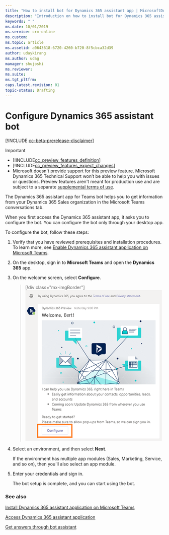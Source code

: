```yaml
---
title: "How to install bot for Dynamics 365 assistant app | MicrosoftDocs"
description: "Introduction on how to install bot for Dynamics 365 assistant app."
keywords: " "
ms.date: 10/01/2019
ms.service: crm-online
ms.custom: 
ms.topic: article
ms.assetid: a0643618-6720-4260-b720-8f5cbca32d39
author: udaykirang
ms.author: udag
manager: shujoshi
ms.reviewer: 
ms.suite: 
ms.tgt_pltfrm: 
caps.latest.revision: 01
topic-status: Drafting
---
```


# Configure Dynamics 365 assistant bot

[!INCLUDE [cc-beta-prerelease-disclaimer](../includes/cc-beta-prerelease-disclaimer.md)]

> [!IMPORTANT]
> - [!INCLUDE[cc_preview_features_definition](../includes/cc-preview-features-definition.md)]  
> - [!INCLUDE[cc_preview_features_expect_changes](../includes/cc-preview-features-expect-changes.md)]
> - Microsoft doesn't provide support for this preview feature. Microsoft Dynamics 365 Technical Support won’t be able to help you with issues or questions. Preview features aren't meant for production use and are subject to a separate [supplemental terms of use](https://go.microsoft.com/fwlink/p/?linkid=870960).

The Dynamics 365 assistant app for Teams bot helps you to get information from your Dynamics 365 Sales organization in the Microsoft Teams conversations tab.

When you first access the Dynamics 365 assistant app, it asks you to configure the bot. You can configure the bot only through your desktop app.

To configure the bot, follow these steps:

1. Verify that you have reviewed prerequisites and installation procedures. To learn more, see [Enable Dynamics 365 assistant application on Microsoft Teams](overview-dynamics-365-assistant-app-teams.md#enable-dynamics-365-assistant-application-on-microsoft-teams).

1. On the desktop, sign in to **Microsoft Teams** and open the **Dynamics 365** app.

1. On the welcome screen, select **Configure**.

    > [!div class="mx-imgBorder"]
    > ![Select Dynamics 365 app in Teams](media/si-admin-teams-bot-config.png "Select Dynamics 365 app in Teams")
    
1.	Select an environment, and then select **Next**.
 
    If the environment has multiple app modules (Sales, Marketing, Service, and so on), then you'll also select an app module.

1.	Enter your credentials and sign in.
    
    The bot setup is complete, and you can start using the bot.

### See also

[Install Dynamics 365 assistant application on Microsoft Teams](install-assistant-application-microsoft-teams.md)

[Access Dynamics 365 assistant application](access-assistant-application-teams.md)

[Get answers through bot assistant](use-bot-assistant.md)
